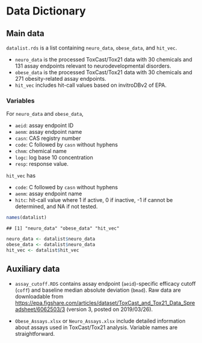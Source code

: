 Data Dictionary
================

## Main data

`datalist.rds` is a list containing `neuro_data`, `obese_data`, and
`hit_vec`.

-   `neuro_data` is the processed ToxCast/Tox21 data with 30 chemicals
    and 131 assay endpoints relevant to neurodevelopmental disorders.
-   `obese_data` is the processed ToxCast/Tox21 data with 30 chemicals
    and 271 obesity-related assay endpoints.
-   `hit_vec` includes hit-call values based on invitroDBv2 of EPA.

### Variables

For `neuro_data` and `obese_data`,

-   `aeid`: assay endpoint ID
-   `aenm`: assay endpoint name
-   `casn`: CAS registry number
-   `code`: C followed by `casn` without hyphens
-   `chnm`: chemical name
-   `logc`: log base 10 concentration
-   `resp`: response value.

`hit_vec` has

-   `code`: C followed by `casn` without hyphens
-   `aenm`: assay endpoint name
-   `hitc`: hit-call value where 1 if active, 0 if inactive, -1 if
    cannot be determined, and NA if not tested.

``` r
names(datalist)
```

    ## [1] "neuro_data" "obese_data" "hit_vec"

``` r
neuro_data <- datalist$neuro_data
obese_data <- datalist$neuro_data
hit_vec <- datalist$hit_vec
```

## Auxiliary data

-   `assay_cutoff.RDS` contains assay endpoint (`aeid`)-specific
    efficacy cutoff (`coff`) and baseline median absolute deviation
    (`bmad`). Raw data are downloadable from
    <https://epa.figshare.com/articles/dataset/ToxCast_and_Tox21_Data_Spreadsheet/6062503/3>
    (version 3, posted on 2019/03/26).

-   `Obese_Assays.xlsx` or `Neuro_Assays.xlsx` include detailed
    information about assays used in ToxCast/Tox21 analysis. Variable
    names are straightforward.
